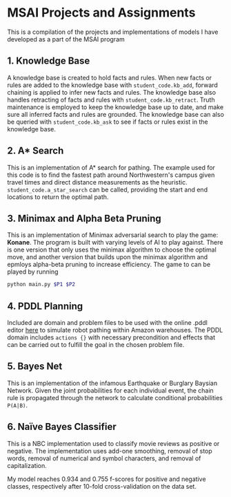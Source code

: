 # MSAI Projects and Assignments
This is a compilation of the projects and implementations of models I have developed as a part of the MSAI program

## 1. Knowledge Base
A knowledge base is created to hold facts and rules. When new facts or rules are added to the knowledge base with `student_code.kb_add`, forward chaining is applied to infer new facts and rules. The knowledge base also handles retracting of facts and rules with `student_code.kb_retract`. Truth maintenance is employed to keep the knowledge base up to date, and make sure all inferred facts and rules are grounded. The knowledge base can also be queried with `student_code.kb_ask` to see if facts or rules exist in the knowledge base.

## 2. A* Search
This is an implementation of A* search for pathing. The example used for this code is to find the fastest path around Northwestern's campus given travel times and direct distance measurements as the heuristic. `student_code.a_star_search` can be called, providing the start and end locations to return the optimal path.

## 3. Minimax and Alpha Beta Pruning
This is an implementation of Minimax adversarial search to play the game: **Konane**. The program is built with varying levels of AI to play against. There is one version that only uses the minimax algorithm to choose the optimal move, and another version that builds upon the minimax algorithm and epmloys alpha-beta pruning to increase efficiency. The game to can be played by running 
```bash
python main.py $P1 $P2
```

## 4. PDDL Planning
Included are domain and problem files to be used with the online .pddl editor [here](http://editor.planning.domains/#) to simulate robot pathing within Amazon warehouses. The PDDL domain includes `actions {}` with necessary precondition and effects that can be carried out to fulfill the goal in the chosen problem file.

## 5. Bayes Net
This is an implementation of the infamous Earthquake or Burglary Baysian Network. Given the joint probabilities for each individual event, the chain rule is propagated through the network to calculate conditional probabilities `P(A|B)`.

## 6. Naïve Bayes Classifier
This is a NBC implementation used to classify movie reviews as positive or negative. The implementation uses add-one smoothing, removal of stop words, removal of numerical and symbol characters, and removal of capitalization. 

My model reaches 0.934 and 0.755 f-scores for positive and negative classes, respectively after 10-fold cross-validation on the data set.
